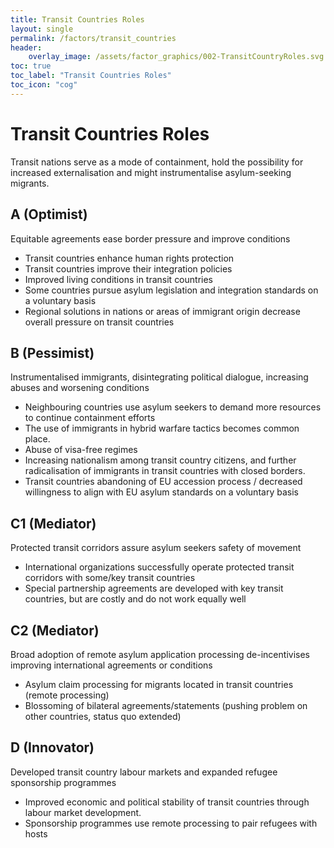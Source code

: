 ```yaml
---
title: Transit Countries Roles
layout: single
permalink: /factors/transit_countries
header:
    overlay_image: /assets/factor_graphics/002-TransitCountryRoles.svg
toc: true
toc_label: "Transit Countries Roles"
toc_icon: "cog"
---
```


# Transit Countries Roles

Transit nations serve as a mode of containment, hold the possibility for 
increased externalisation and might instrumentalise asylum-seeking migrants.

## A (Optimist)

Equitable agreements ease border pressure and improve conditions
* Transit countries enhance human rights protection
* Transit countries improve their integration policies 
* Improved living conditions in transit countries
* Some countries pursue asylum legislation and integration standards on a voluntary basis
* Regional solutions in nations or areas of immigrant origin decrease overall pressure on transit countries

## B (Pessimist)

Instrumentalised immigrants, disintegrating political dialogue, increasing 
abuses and worsening conditions
* Neighbouring countries use asylum seekers to demand more resources to continue containment efforts
* The use of immigrants in hybrid warfare tactics becomes common place.
* Abuse of visa-free regimes
* Increasing nationalism among transit country citizens, and further radicalisation of immigrants in transit countries with closed borders.
* Transit countries abandoning of EU accession process / decreased willingness to align with EU asylum standards on a voluntary basis


## C1 (Mediator)

Protected transit corridors assure asylum seekers safety of movement 
* International organizations successfully operate protected transit corridors with some/key transit countries
* Special partnership agreements are developed with key transit countries, but are costly and do not work equally well

## C2 (Mediator)

Broad adoption of remote asylum application processing de-incentivises  
improving international agreements or conditions
* Asylum claim processing for migrants located in transit countries (remote processing)
* Blossoming of bilateral agreements/statements (pushing problem on other countries, status quo extended)

## D (Innovator)

Developed transit country labour markets and expanded refugee sponsorship programmes
* Improved economic and political stability of transit countries through labour market development.
* Sponsorship programmes use remote processing to pair refugees with hosts
